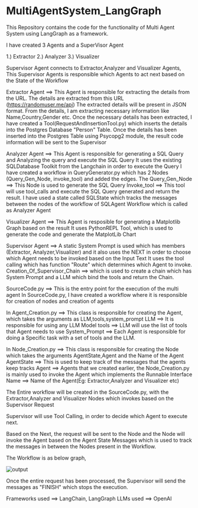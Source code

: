 # MultiAgentSystem_LangGraph

This Repository contains the code for the functionality of Multi Agent System using LangGraph as a framework.

I have created 3 Agents and a SuperVisor Agent

  1.) Extractor
  2.) Analyzer
  3.) Visualizer

Supervisor Agent connects to Extractor,Analyzer and Visualizer Agents, This Supervisor Agents is responsible which Agents to act next based on the State of the Workflow

Extractor Agent ==> This Agent is responsible for extracting the details from the URL.
                    The details are extracted from this URL (https://randomuser.me/api)
                    The extracted details will be present in JSON format. From the details, I am extracting necessary information like Name,Country,Gender etc.
                    Once the necessary details has been extracted, I have created a Tool(RequestAndInsertionTool.py) which inserts the details into the Postgres Database "Person" Table.
                    Once the details has been inserted into the Postgres Table using Psycopg2 module, the result code information will be sent to the Supervisor

Analyzer Agent ==> This Agent is responsible for generating a SQL Query and Analyzing the query and execute the SQL Query
                   It uses the existing SQLDatabase Toolkit from the Langchain in order to execute the Query
                   I have created a workflow in QueryGenerator.py which has 2 Nodes (Query_Gen_Node, invoke_tool) and added the edges.
                   The Query_Gen_Node ==> This Node is used to generate the SQL Query
                   Invoke_tool ==> This tool will use tool_calls and execute the SQL Query generated and return the result.
                   I have used a state called SQLState which tracks the messages between the nodes of the workflow of SQLAgent Workflow which is called as Analyzer Agent

Visualizer Agent ==> This Agent is resposible for generating a Matplotlib Graph based on the result
                     It uses PythonREPL Tool, which is used to generate the code and generate the MatplotLib Chart


Supervisor Agent ==> A static System Prompt is used which has members (Extractor, Analyzer,Visualizer) and it also uses the NEXT in order to choose which Agent needs to be invoked based on the Input Text
                     It uses the tool calling which has function "Route" which determines which Agent to invoke.
                     Creation_Of_Supervisor_Chain ==> which is used to create a chain which has System Prompt and a LLM which bind the tools and return the Chain.                     
                     


SourceCode.py ==> This is the entry point for the execution of the multi agent
In SourceCode.py, I have created a workflow where it is responsible for creation of nodes and creation of agents

In Agent_Creation.py ==> This class is responsible for creating the Agent, which takes the arguments as LLM,tools,system_prompt
                        LLM ==> It is responsible for using any LLM Model
                        tools ==> LLM will use the list of tools that Agent needs to use 
                        System_Prompt ==> Each Agent is responsible for doing a Specific task with a set of tools and the LLM.

In Node_Creation.py ==> This class is responsible for creating the Node which takes the arguments AgentState,Agent and the Name of the Agent
                        AgentState ==> This is used to keep track of the messages that the agents keep tracks
                        Agent ==> Agents that we created earlier, the Node_Creation.py is mainly used to invoke the Agent which implements the Runnable Interface
                        Name ==> Name of the Agent(Eg: Extractor,Analyzer and Visualizer etc)

The Entire workflow will be created in the SourceCode.py, with the Extractor,Analyzer and Visualizer Nodes which invokes based on the Supervisor Request

Supervisor will use Tool Calling, in order to decide which Agent to execute next.

Based on the Next, the request will be sent to the Node and the Node will invoke the Agent based on the Agent State Messages which is used to track the messages in between the Nodes present in the Workflow.

The Workflow is as below graph,


![output](https://github.com/user-attachments/assets/d0d544c6-6d15-49b4-ae5f-7f2ffde2c66e)

Once the entire request has been processed, the Supervisor will send the messages as "FINISH" which stops the execution.


Frameworks used ==> LangChain, LangGraph
LLMs used ==> OpenAI



